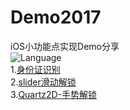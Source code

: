 # Demo2017
iOS小功能点实现Demo分享  
![Language](https://img.shields.io/badge/language-objc-orange.svg)   
1.[身份证识别](/身份证识别测试)  
2.[slider滑动解锁](/slider滑动解锁测试)  
3.[Quartz2D-手势解锁](/Quartz2D-手势解锁)  





